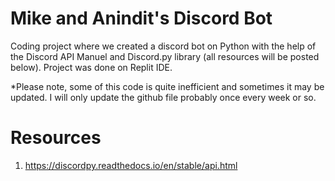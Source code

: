 # Mike and Anindit's Discord Bot 
Coding project where we created a discord bot on Python with the help of the Discord API Manuel and Discord.py library (all resources will be posted below). Project was done on Replit IDE. 

*Please note, some of this code is quite inefficient and sometimes it may be updated. I will only update the github file probably once every week or so. 

# Resources
1. https://discordpy.readthedocs.io/en/stable/api.html
